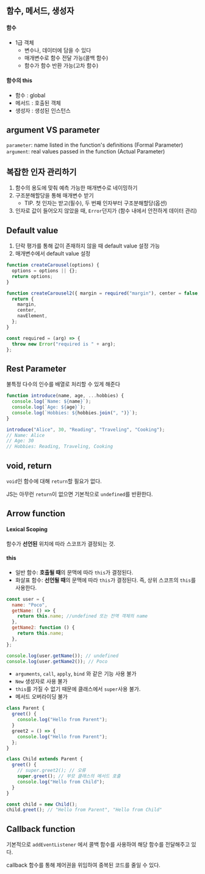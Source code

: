 ## 함수, 메서드, 생성자

#### 함수

- 1급 객체
  - 변수나, 데이터에 담을 수 있다
  - 매개변수로 함수 전달 가능(콜백 함수)
  - 함수가 함수 반환 가능(고차 함수)

#### 함수의 this

- 함수 : global
- 메서드 : 호출된 객체
- 생성자 : 생성된 인스턴스

## argument VS parameter

`parameter`: name listed in the function's definitions (Formal Parameter)
`argument`: real values passed in the function (Actual Parameter)

## 복잡한 인자 관리하기

1. 함수의 용도에 맞춰 예측 가능한 매개변수로 네이밍하기
2. 구조분해할당을 통해 매개변수 받기
   - TIP. 첫 인자는 받고(필수), 두 번째 인자부터 구조분해할당(옵션)
3. 인자로 값이 들어오지 않았을 때, `Error`던지가 (함수 내에서 안전하게 데이터 관리)

## Default value

1. 단락 평가를 통해 값이 존재하지 않을 때 default value 설정 가능
2. 매개변수에서 default value 설정

```javascript
function createCarousel(options) {
  options = options || {};
  return options;
}

function createCarousel2({ margin = required("margin"), center = false, navElement = "div" } = {}) {
  return {
    margin,
    center,
    navElement,
  };
}

const required = (arg) => {
  throw new Error("required is " + arg);
};
```

## Rest Parameter

불특정 다수의 인수를 배열로 처리할 수 있게 해준다

```javascript
function introduce(name, age, ...hobbies) {
  console.log(`Name: ${name}`);
  console.log(`Age: ${age}`);
  console.log(`Hobbies: ${hobbies.join(", ")}`);
}

introduce("Alice", 30, "Reading", "Traveling", "Cooking");
// Name: Alice
// Age: 30
// Hobbies: Reading, Traveling, Cooking
```

## void, return

`void`인 함수에 대해 `return`할 필요가 없다.

JS는 아무런 `return`이 없으면 기본적으로 `undefined`를 반환한다.

## Arrow function

#### Lexical Scoping

함수가 **선언된** 위치에 따라 스코프가 결정되는 것.

#### this

- 일반 함수: **호출될 때**의 문맥에 따라 `this`가 결정된다.
- 화살표 함수: **선언될 때**의 문맥에 따라 `this`가 결정된다. 즉, 상위 스코프의 `this`를 사용한다.

```javascript
const user = {
  name: "Poco",
  getName: () => {
    return this.name; //undefined 또는 전역 객체의 name
  },
  getName2: function () {
    return this.name;
  },
};

console.log(user.getName()); // undefined
console.log(user.getName2()); // Poco
```

- `arguments`, `call`, `apply`, `bind` 와 같은 기능 사용 불가
- `New` 생성자로 사용 불가
- `this`를 가질 수 없기 때문에 클래스에서 `super`사용 불가.
- 메서드 오버라이딩 불가

```javascript
class Parent {
  greet() {
    console.log("Hello from Parent");
  }
  greet2 = () => {
    console.log("Hello from Parent");
  };
}

class Child extends Parent {
  greet() {
    // super.greet2(); // 오류
    super.greet(); // 부모 클래스의 메서드 호출
    console.log("Hello from Child");
  }
}

const child = new Child();
child.greet(); // "Hello from Parent", "Hello from Child"
```

## Callback function

기본적으로 `addEventListener` 에서 콜백 함수를 사용하여 해당 함수를 전달해주고 있다.

callback 함수를 통해 제어권을 위임하여 중복된 코드를 줄일 수 있다.
